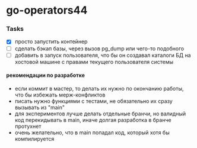 # go-operators44


### Tasks

- [x] просто запустить контейнер
- [ ] сделать бэкап базы, через вызов pg_dump или чего-то подобного
- [ ] добавить в запуск пользователя, что бы он создавал каталоги БД на хостовой машине с правами текущего пользователя системы

#### рекомендации по разработке

- если коммит в мастер, то делать их нужно по окончанию работы, что бы избежать мерж-конфликтов
- писать нужно функциями с тестами, не обязательно их сразу вызывать из "main"
- для экспериментов лучше делать отдельные бранчи, но валидный код перекидывать в main, иначе долгая разработка в бранче протухнет
- очень желательно, что в main попадал код, который хотя бы компилируется